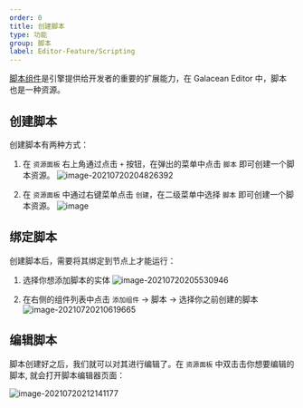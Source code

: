 ```yaml
---
order: 0
title: 创建脚本
type: 功能
group: 脚本
label: Editor-Feature/Scripting
---
```


[脚本组件](${docs}script-cn)是引擎提供给开发者的重要的扩展能力，在 Galacean Editor 中，脚本也是一种资源。


## 创建脚本
创建脚本有两种方式：
1. 在 `资源面板` 右上角通过点击 `+` 按钮，在弹出的菜单中点击 `脚本` 即可创建一个脚本资源。
![image-20210720204826392](https://mdn.alipayobjects.com/huamei_vrnqmp/afts/img/A*yl9gR7Jm1s8AAAAAAAAAAAAADgeMAQ/original)

2. 在 `资源面板` 中通过右键菜单点击 `创建`，在二级菜单中选择 `脚本` 即可创建一个脚本资源。
![image](https://mdn.alipayobjects.com/huamei_vrnqmp/afts/img/A*tx3GT7kGGI4AAAAAAAAAAAAADgeMAQ/original)

## 绑定脚本
创建脚本后，需要将其绑定到节点上才能运行：
1. 选择你想添加脚本的实体
   ![image-20210720205530946](https://mdn.alipayobjects.com/huamei_vrnqmp/afts/img/A*xpU9S4BPYIUAAAAAAAAAAAAADgeMAQ/original)

2. 在右侧的组件列表中点击 `添加组件` -> 脚本 -> 选择你之前创建的脚本
  ![image-20210720210619665](https://mdn.alipayobjects.com/huamei_vrnqmp/afts/img/A*FcveToRFlmQAAAAAAAAAAAAADgeMAQ/original)

## 编辑脚本

脚本创建好之后，我们就可以对其进行编辑了。在 `资源面板` 中双击击你想要编辑的脚本, 就会打开脚本编辑器页面：

![image-20210720212141177](https://mdn.alipayobjects.com/huamei_vrnqmp/afts/img/A*Mld6QIBfHKIAAAAAAAAAAAAADgeMAQ/original)
